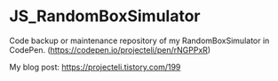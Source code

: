 # JS_RandomBoxSimulator
Code backup or maintenance repository of my RandomBoxSimulator in CodePen. (https://codepen.io/projecteli/pen/rNGPPxR)

My blog post: https://projecteli.tistory.com/199
